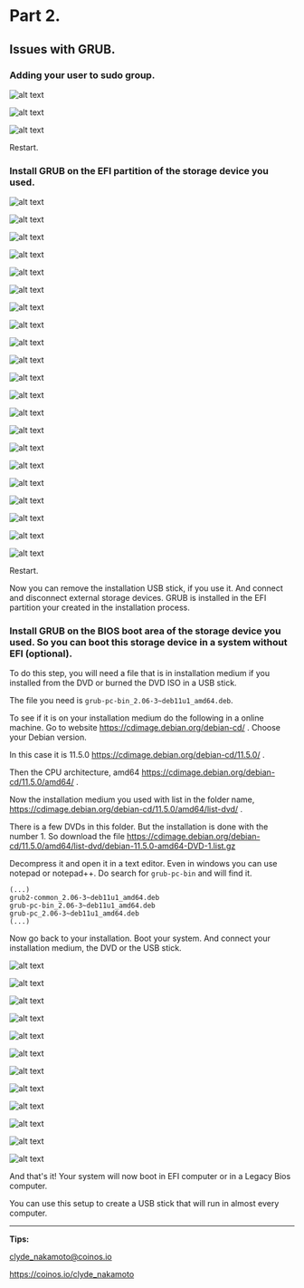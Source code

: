 # Part 2.

## Issues with GRUB.
### Adding your user to sudo group.

![alt text](./images/VirtualBox_Debian_11.5-91.png)

![alt text](./images/VirtualBox_Debian_11.5-92.png)

![alt text](./images/VirtualBox_Debian_11.5-93.png)

Restart.

### Install GRUB on the EFI partition of the storage device you used.

![alt text](./images/VirtualBox_Debian_11.5-100.png)

![alt text](./images/VirtualBox_Debian_11.5-101.png)

![alt text](./images/VirtualBox_Debian_11.5-102.png)

![alt text](./images/VirtualBox_Debian_11.5-103.png)

![alt text](./images/VirtualBox_Debian_11.5-104.png)

![alt text](./images/VirtualBox_Debian_11.5-105.png)

![alt text](./images/VirtualBox_Debian_11.5-106.png)

![alt text](./images/VirtualBox_Debian_11.5-107.png)

![alt text](./images/VirtualBox_Debian_11.5-108.png)

![alt text](./images/VirtualBox_Debian_11.5-109.png)

![alt text](./images/VirtualBox_Debian_11.5-110.png)

![alt text](./images/VirtualBox_Debian_11.5-111.png)

![alt text](./images/VirtualBox_Debian_11.5-112.png)

![alt text](./images/VirtualBox_Debian_11.5-113.png)

![alt text](./images/VirtualBox_Debian_11.5-114.png)

![alt text](./images/VirtualBox_Debian_11.5-115.png)

![alt text](./images/VirtualBox_Debian_11.5-116.png)

![alt text](./images/VirtualBox_Debian_11.5-117.png)

![alt text](./images/VirtualBox_Debian_11.5-118.png)

![alt text](./images/VirtualBox_Debian_11.5-119.png)

![alt text](./images/VirtualBox_Debian_11.5-120.png)

Restart.

Now you can remove the installation USB stick, if you use it. And connect and disconnect external storage devices. GRUB is installed in the EFI partition your created in the installation process. 

### Install GRUB on the BIOS boot area of the storage device you used. So you can boot this storage device in a system without EFI (optional).

To do this step, you will need a file that is in installation medium if you installed from the DVD or burned the DVD ISO in a USB stick.

The file you need is `grub-pc-bin_2.06-3~deb11u1_amd64.deb`.

To see if it is on your installation medium do the following in a online machine. Go to website https://cdimage.debian.org/debian-cd/ . Choose your Debian version. 

In this case it is 11.5.0  https://cdimage.debian.org/debian-cd/11.5.0/ . 

Then the CPU architecture, amd64 https://cdimage.debian.org/debian-cd/11.5.0/amd64/ .

Now the installation medium you used with list in the folder name, https://cdimage.debian.org/debian-cd/11.5.0/amd64/list-dvd/ .

There is a few DVDs in this folder. But the installation is done with the number 1. So download the file https://cdimage.debian.org/debian-cd/11.5.0/amd64/list-dvd/debian-11.5.0-amd64-DVD-1.list.gz

Decompress it and open it in a text editor. Even in windows you can use notepad or notepad++. Do search for `grub-pc-bin` and will find it.

```
(...)
grub2-common_2.06-3~deb11u1_amd64.deb
grub-pc-bin_2.06-3~deb11u1_amd64.deb
grub-pc_2.06-3~deb11u1_amd64.deb
(...)
```

Now go back to your installation. Boot your system. And connect your installation medium, the DVD or the USB stick.

![alt text](./images/VirtualBox_Debian_11.5-121.png)

![alt text](./images/VirtualBox_Debian_11.5-122.png)

![alt text](./images/VirtualBox_Debian_11.5-123.png)

![alt text](./images/VirtualBox_Debian_11.5-124.png)

![alt text](./images/VirtualBox_Debian_11.5-125.png)

![alt text](./images/VirtualBox_Debian_11.5-126.png)

![alt text](./images/VirtualBox_Debian_11.5-127.png)

![alt text](./images/VirtualBox_Debian_11.5-128.png)

![alt text](./images/VirtualBox_Debian_11.5-129.png)

![alt text](./images/VirtualBox_Debian_11.5-130.png)

![alt text](./images/VirtualBox_Debian_11.5-131.png)

![alt text](./images/VirtualBox_Debian_11.5-132.png)

And that's it! Your system will now boot in EFI computer or in a Legacy Bios computer.

You can use this setup to create a USB stick that will run in almost every computer.


---
**Tips:**

clyde_nakamoto@coinos.io

https://coinos.io/clyde_nakamoto
